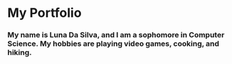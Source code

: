 # My Portfolio
### My name is Luna Da Silva, and I am a sophomore in Computer Science. My hobbies are playing video games, cooking, and hiking.

